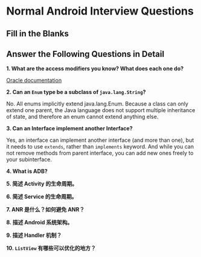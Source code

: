 # Normal Android Interview Questions
## Fill in the Blanks

## Answer the Following Questions in Detail
**1. What are the access modifiers you know? What does each one do?**

[Oracle documentation](https://docs.oracle.com/javase/tutorial/java/javaOO/accesscontrol.html)

**2. Can an `Enum` type be a subclass of `java.lang.String`?**

  No. All enums implicitly extend java.lang.Enum. Because a class can only extend one parent, the Java language does not support multiple inheritance of state, and therefore an enum cannot extend anything else.

**3. Can an Interface implement another Interface?**

  Yes, an interface can implement another interface (and more than one), but it needs to use `extends`, rather than `implements` keyword. And while you can not remove methods from parent interface, you can add new ones freely to your subinterface.

**4. What is ADB?**

**5. 简述 Activity 的生命周期。**

**6. 简述 Service 的生命周期。**

**7. ANR 是什么？如何避免 ANR？**

**8. 描述 Android 系统架构。**

**9. 描述 Handler 机制？**

**10. `ListView` 有哪些可以优化的地方？**

